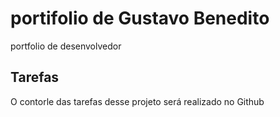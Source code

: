 # portifolio de Gustavo Benedito
portfolio de desenvolvedor

## Tarefas

O contorle das tarefas desse projeto será realizado no Github

